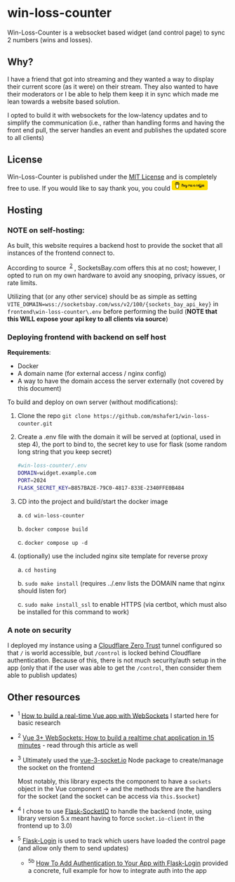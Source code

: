 # win-loss-counter

Win-Loss-Counter is a websocket based widget (and control page) to sync 2 numbers (wins and losses).

## Why?

I have a friend that got into streaming and they wanted a way to display their current score (as it were) on their stream.
They also wanted to have their moderators or I be able to help them keep it in sync which made me lean towards a website based solution.

I opted to build it with websockets for the low-latency updates and to simplify the communication 
(i.e., rather than handling forms and having the front end pull, the server handles an event and publishes the updated score to all clients)

## License

Win-Loss-Counter is published under the [MIT License](LICENSE) and is completely free to use. If you would like to say thank you, you could 
<a href="https://buymeacoffee.com/mshafer1"><img src="images/bmc-button_smaller.png" style="max-height: 3ex; max-width: 100px;"></a>

## Hosting

### NOTE on self-hosting:

As built, this website requires a backend host to provide the socket that all instances of the frontend connect to.

According to source &nbsp;<sup>[2](#2)</sup>&nbsp;, SocketsBay.com offers this at no cost; however, I opted to run on my own hardware to avoid any snooping, privacy issues, or rate limits.

Utilizing that (or any other service) should be as simple as setting `VITE_DOMAIN=wss://socketsbay.com/wss/v2/100/{sockets_bay_api_key}` in `frontend\win-loss-counter\.env` before performing the build (**NOTE that this WILL expose your api key to all clients via source**)

### Deploying frontend with backend on self host

**Requirements**:
* Docker
* A domain name (for external access / nginx config)
* A way to have the domain access the server externally (not covered by this document)

To build and deploy on own server (without modifications):
1. Clone the repo `git clone https://github.com/mshafer1/win-loss-counter.git`

2. Create a .env file with the domain it will be served at (optional, used in step 4), the port to bind to, the secret key to use for flask (some random long string that you keep secret)

    ```bash
    #win-loss-counter/.env
    DOMAIN=widget.example.com
    PORT=2024
    FLASK_SECRET_KEY=B857BA2E-79C0-4817-833E-2340FFE0B484
    ```


3. CD into the project and build/start the docker image

    a. `cd win-loss-counter`

    b. `docker compose build`

    c. `docker compose up -d`

3. (optionally) use the included nginx site template for reverse proxy

    a. `cd hosting`

    b. `sudo make install` (requires ../.env lists the DOMAIN name that nginx should listen for)

    c. `sudo make install_ssl` to enable HTTPS (via certbot, which must also be installed for this command to work)
### A note on security

I deployed my instance using a [Cloudflare Zero Trust](https://developers.cloudflare.com/cloudflare-one/) tunnel configured so that `/` is world accessible, but `/control` is locked behind Cloudflare authentication. Because of this, there is not much security/auth setup in the app (only that if the user was able to get the `/control`, then consider them able to publish updates)

## Other resources

* <sup id="1">1</sup> [How to build a real-time Vue app with WebSockets](https://blog.logrocket.com/build-real-time-vue-app-websockets/) I started here for basic research
* <sup id="2">2</sup> [Vue 3+ WebSockets: How to build a realtime chat application in 15 minutes](https://medium.com/@ldanadrian/vue-3-websockets-how-to-build-a-realtime-chat-application-in-15-minutes-3b6a8ae5c08b) - read through this article as well
* <sup id="3">3</sup> Ultimately used the [vue-3-socket.io](https://www.npmjs.com/package/vue-3-socket.io) Node package to create/manage the socket on the frontend

  Most notably, this library expects the component to have a `sockets` object in the Vue component -> and the methods thre are the handlers for the socket (and the socket can be access via `this.$socket`)
* <sup id="4">4</sup> I chose to use [Flask-SocketIO](https://flask-socketio.readthedocs.io/en/latest/intro.html) to handle the backend (note, using library version 5.x meant having to force `socket.io-client` in the frontend up to 3.0)

* <sup id="5">5</sup> [Flask-Login](https://flask-login.readthedocs.io/en/latest/#configuring-your-application) is used to track which users have loaded the control page (and allow only them to send updates)
    * <sup id="5b">5b</sup> [How To Add Authentication to Your App with Flask-Login](https://www.digitalocean.com/community/tutorials/how-to-add-authentication-to-your-app-with-flask-login) provided a concrete, full example for how to integrate auth into the app
